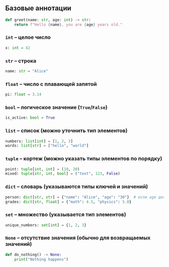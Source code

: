 ## Базовые аннотации
```python
def greet(name: str, age: int) -> str:
    return f"Hello {name}, you are {age} years old."
```
### ```int``` – целое число
```python
x: int = 42
```
### ```str``` – строка
```python
name: str = "Alice"
```
### ```float``` – число с плавающей запятой
```python
pi: float = 3.14
```
### ```bool``` – логическое значение (```True```/```False```)
```python
is_active: bool = True
```
### ```list``` – список (можно уточнить тип элементов)
```python
numbers: list[int] = [1, 2, 3]
words: list[str] = ["hello", "world"]
```
### ```tuple``` – кортеж (можно указать типы элементов по порядку)
```python
point: tuple[int, int] = (10, 20)
mixed: tuple[str, int, bool] = ("text", 123, False)
```
### ```dict``` – словарь (указываются типы ключей и значений)
```python
person: dict[str, str] = {"name": "Alice", "age": "30"}  # если age должен быть int, лучше использовать TypedDict
grades: dict[str, float] = {"math": 4.5, "physics": 5.0}
```
### ```set``` – множество (указывается тип элементов)
```python
unique_numbers: set[int] = {1, 2, 3}
```
### ```None``` – отсутствие значения (обычно для возвращаемых значений)
```python
def do_nothing() -> None:
    print("Nothing happens")
```